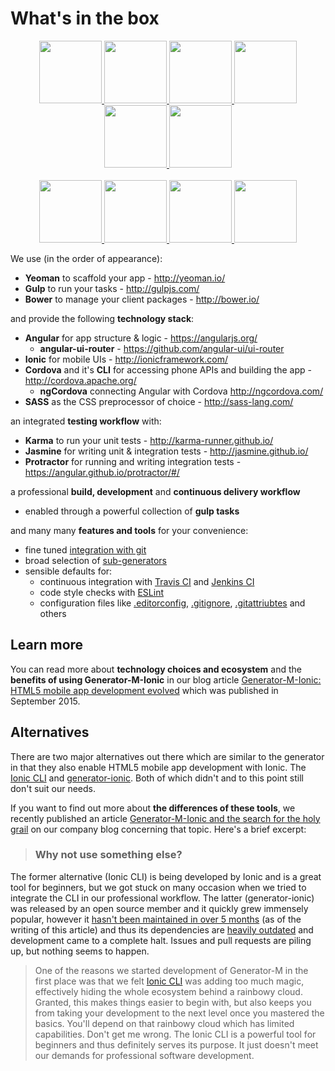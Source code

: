 # What's in the box
<p align="center">
  <a href="http://yeoman.io/" target="_blank" alt="yeoman" title="yeoman">
    <img height="100" src="https://cloud.githubusercontent.com/assets/1370779/6041228/c1f91cac-ac7a-11e4-9c85-1a5298e29067.png">
  </a>
  <a href="http://gulpjs.com/" target="_blank" alt="gulp" title="gulp">
    <img height="100" src="https://cloud.githubusercontent.com/assets/1370779/9409728/c5332474-481c-11e5-9a6e-74641a0f1782.png">
  </a>
  <a href="http://bower.io/" target="_blank" alt="bower" title="bower">
    <img height="100" src="https://cloud.githubusercontent.com/assets/1370779/6041250/ef9a78b8-ac7a-11e4-9586-7e7e894e201e.png">
  </a>
  <a href="https://angularjs.org/" target="_blank" alt="angular" title="angular">
    <img height="100" src="https://cloud.githubusercontent.com/assets/1370779/6041199/5978cb96-ac7a-11e4-9568-829e2ea4312f.png">
  </a>
  <a href="http://ionicframework.com/" target="_blank" alt="ionic" title="ionic">
    <img height="100" src="https://cloud.githubusercontent.com/assets/1370779/6041296/59c5717a-ac7b-11e4-9d5d-9c5232aace64.png">
  </a>
  <a href="http://cordova.apache.org/" target="_blank" alt="cordova" title="cordova">
    <img height="100" src="https://cloud.githubusercontent.com/assets/1370779/6041269/20ed1196-ac7b-11e4-8707-68fa331f1aeb.png">
  </a>
  <br>
  <br>
  <a href="http://sass-lang.com/" target="_blank" alt="sass" title="sass">
    <img height="100" src="https://cloud.githubusercontent.com/assets/1370779/9410121/c330a3de-481e-11e5-8a69-ca0c56f6cabc.png">
  </a>
  <a href="http://karma-runner.github.io/" target="_blank" alt="karma" title="karma">
    <img height="100" src="https://cloud.githubusercontent.com/assets/1370779/9410216/44fef8fc-481f-11e5-8037-2f7f03678f4c.png">
  </a>
  <a href="http://jasmine.github.io/" target="_blank" alt="jasmine" title="jasmine">
    <img height="100" src="https://cloud.githubusercontent.com/assets/1370779/9410153/ebd46a00-481e-11e5-9864-f00fa8427d17.png">
  </a>
  <a href="https://angular.github.io/protractor/#/" target="_blank" alt="protractor" title="protractor">
    <img height="100" src="https://cloud.githubusercontent.com/assets/1370779/9410114/b99aaa9a-481e-11e5-8655-ebc1e324200d.png">
  </a>
</p>

We use (in the order of appearance):

- **Yeoman** to scaffold your app - http://yeoman.io/
- **Gulp** to run your tasks - http://gulpjs.com/
- **Bower** to manage your client packages - http://bower.io/

and provide the following **technology stack**:

- **Angular** for app structure & logic - https://angularjs.org/
  - **angular-ui-router** - https://github.com/angular-ui/ui-router
- **Ionic** for mobile UIs - http://ionicframework.com/
- **Cordova** and it's **CLI** for accessing phone APIs and building the app - http://cordova.apache.org/
  - **ngCordova** connecting Angular with Cordova http://ngcordova.com/
- **SASS** as the CSS preprocessor of choice - http://sass-lang.com/


an integrated **testing workflow** with:

- **Karma** to run your unit tests - http://karma-runner.github.io/
- **Jasmine** for writing unit & integration tests - http://jasmine.github.io/
- **Protractor** for running and writing integration tests - https://angular.github.io/protractor/#/

a professional **build, development** and **continuous delivery workflow**
- enabled through a powerful collection of **gulp tasks**

and many many **features and tools** for your convenience:

- fine tuned [integration with git](https://github.com/mwaylabs/generator-m-ionic#git-integration)
- broad selection of [sub-generators](https://github.com/mwaylabs/generator-m-ionic#sub-generators)
- sensible defaults for:
  - continuous integration with [Travis CI](https://travis-ci.org/) and [Jenkins CI](https://jenkins-ci.org/)
  - code style checks with [ESLint](http://eslint.org/)
  - configuration files like [.editorconfig](http://editorconfig.org/), [.gitignore](http://git-scm.com/docs/gitignore), [.gitattriubtes](http://git-scm.com/docs/gitattributes) and others


## Learn more
You can read more about **technology choices and ecosystem** and the **benefits of using Generator-M-Ionic** in our blog article [Generator-M-Ionic: HTML5 mobile app development evolved](http://blog.mwaysolutions.com/2015/09/10/generator-m-ionic-html5-mobile-app-development-evolved/) which was published in September 2015.

## Alternatives
There are two major alternatives out there which are similar to the generator in that they also enable HTML5 mobile app development with Ionic. The [Ionic CLI](http://ionicframework.com/getting-started/) and [generator-ionic](https://github.com/diegonetto/generator-ionic). Both of which didn't and to this point still don't suit our needs.

If you want to find out more about **the differences of these tools**, we recently published an article [Generator-M-Ionic and the search for the holy grail](http://blog.mwaysolutions.com/2015/09/21/generator-m-ionic-and-the-search-for-the-holy-grail/) on our company blog concerning that topic. Here's a brief excerpt:
>### Why not use something else?
The former alternative (Ionic CLI) is being developed by Ionic and is a great tool for beginners, but we got stuck on many occasion when we tried to integrate the CLI in our professional workflow. The latter (generator-ionic) was released by an open source member and it quickly grew immensely popular, however it [hasn't been maintained in over 5 months](https://github.com/diegonetto/generator-ionic/commits/master) (as of the writing of this article) and thus its dependencies are [heavily outdated](https://github.com/diegonetto/generator-ionic/blob/master/package.json#L30) and development came to a complete halt. Issues and pull requests are piling up, but nothing seems to happen.

>One of the reasons we started development of Generator-M in the first place was that we felt [Ionic CLI](http://ionicframework.com/getting-started/) was adding too much magic, effectively hiding the whole ecosystem behind a rainbowy cloud. Granted, this makes things easier to begin with, but also keeps you from taking your development to the next level once you mastered the basics. You'll depend on that rainbowy cloud which has limited capabilities. Don't get me wrong. The Ionic CLI is a powerful tool for beginners and thus definitely serves its purpose. It just doesn't meet our demands for professional software development.
